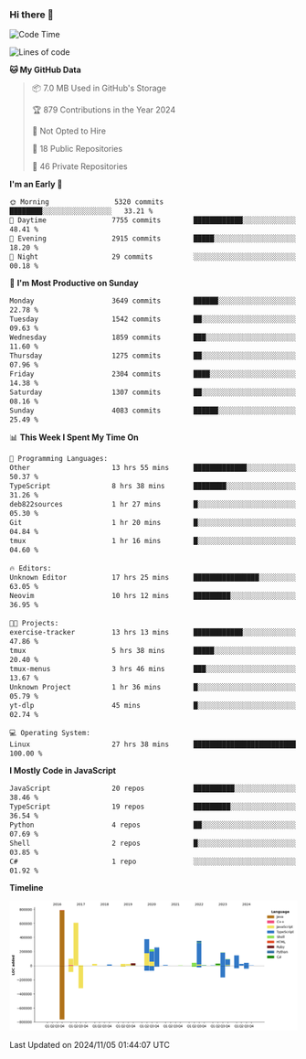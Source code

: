 ### Hi there 👋

<!--
**Clumsy-Coder/Clumsy-Coder** is a ✨ _special_ ✨ repository because its `README.md` (this file) appears on your GitHub profile.

Here are some ideas to get you started:

- 🔭 I’m currently working on ...
- 🌱 I’m currently learning ...
- 👯 I’m looking to collaborate on ...
- 🤔 I’m looking for help with ...
- 💬 Ask me about ...
- 📫 How to reach me: ...
- 😄 Pronouns: ...
- ⚡ Fun fact: ...
-->

<!-- anmol098/waka-readme-stats -->
<!--START_SECTION:waka-->
![Code Time](http://img.shields.io/badge/Code%20Time-939%20hrs%2046%20mins-blue)

![Lines of code](https://img.shields.io/badge/From%20Hello%20World%20I%27ve%20Written-3.4%20million%20lines%20of%20code-blue)

**🐱 My GitHub Data** 

> 📦 7.0 MB Used in GitHub's Storage 
 > 
> 🏆 879 Contributions in the Year 2024
 > 
> 🚫 Not Opted to Hire
 > 
> 📜 18 Public Repositories 
 > 
> 🔑 46 Private Repositories 
 > 
**I'm an Early 🐤** 

```text
🌞 Morning                5320 commits        ████████░░░░░░░░░░░░░░░░░   33.21 % 
🌆 Daytime                7755 commits        ████████████░░░░░░░░░░░░░   48.41 % 
🌃 Evening                2915 commits        █████░░░░░░░░░░░░░░░░░░░░   18.20 % 
🌙 Night                  29 commits          ░░░░░░░░░░░░░░░░░░░░░░░░░   00.18 % 
```
📅 **I'm Most Productive on Sunday** 

```text
Monday                   3649 commits        ██████░░░░░░░░░░░░░░░░░░░   22.78 % 
Tuesday                  1542 commits        ██░░░░░░░░░░░░░░░░░░░░░░░   09.63 % 
Wednesday                1859 commits        ███░░░░░░░░░░░░░░░░░░░░░░   11.60 % 
Thursday                 1275 commits        ██░░░░░░░░░░░░░░░░░░░░░░░   07.96 % 
Friday                   2304 commits        ████░░░░░░░░░░░░░░░░░░░░░   14.38 % 
Saturday                 1307 commits        ██░░░░░░░░░░░░░░░░░░░░░░░   08.16 % 
Sunday                   4083 commits        ██████░░░░░░░░░░░░░░░░░░░   25.49 % 
```


📊 **This Week I Spent My Time On** 

```text
💬 Programming Languages: 
Other                    13 hrs 55 mins      █████████████░░░░░░░░░░░░   50.37 % 
TypeScript               8 hrs 38 mins       ████████░░░░░░░░░░░░░░░░░   31.26 % 
deb822sources            1 hr 27 mins        █░░░░░░░░░░░░░░░░░░░░░░░░   05.30 % 
Git                      1 hr 20 mins        █░░░░░░░░░░░░░░░░░░░░░░░░   04.84 % 
tmux                     1 hr 16 mins        █░░░░░░░░░░░░░░░░░░░░░░░░   04.60 % 

🔥 Editors: 
Unknown Editor           17 hrs 25 mins      ████████████████░░░░░░░░░   63.05 % 
Neovim                   10 hrs 12 mins      █████████░░░░░░░░░░░░░░░░   36.95 % 

🐱‍💻 Projects: 
exercise-tracker         13 hrs 13 mins      ████████████░░░░░░░░░░░░░   47.86 % 
tmux                     5 hrs 38 mins       █████░░░░░░░░░░░░░░░░░░░░   20.40 % 
tmux-menus               3 hrs 46 mins       ███░░░░░░░░░░░░░░░░░░░░░░   13.67 % 
Unknown Project          1 hr 36 mins        █░░░░░░░░░░░░░░░░░░░░░░░░   05.79 % 
yt-dlp                   45 mins             █░░░░░░░░░░░░░░░░░░░░░░░░   02.74 % 

💻 Operating System: 
Linux                    27 hrs 38 mins      █████████████████████████   100.00 % 
```

**I Mostly Code in JavaScript** 

```text
JavaScript               20 repos            ██████████░░░░░░░░░░░░░░░   38.46 % 
TypeScript               19 repos            █████████░░░░░░░░░░░░░░░░   36.54 % 
Python                   4 repos             ██░░░░░░░░░░░░░░░░░░░░░░░   07.69 % 
Shell                    2 repos             █░░░░░░░░░░░░░░░░░░░░░░░░   03.85 % 
C#                       1 repo              ░░░░░░░░░░░░░░░░░░░░░░░░░   01.92 % 
```



**Timeline**

![Lines of Code chart](https://raw.githubusercontent.com/Clumsy-Coder/Clumsy-Coder/main/assets/bar_graph.png)


 Last Updated on 2024/11/05 01:44:07 UTC
<!--END_SECTION:waka-->
